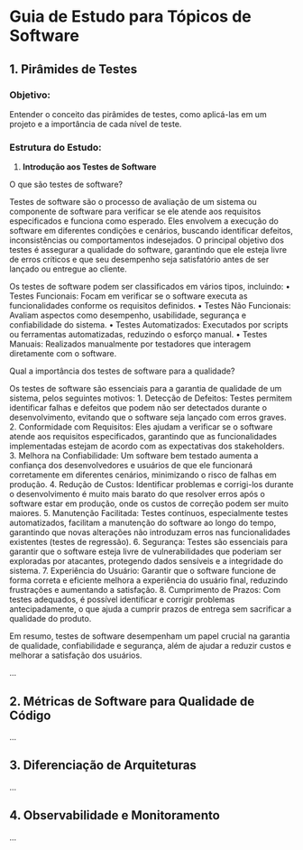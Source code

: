 # Guia de Estudo para Tópicos de Software

## 1. Pirâmides de Testes

### Objetivo:
Entender o conceito das pirâmides de testes, como aplicá-las em um projeto e a importância de cada nível de teste.

### Estrutura do Estudo:
1. **Introdução aos Testes de Software**

O que são testes de software?

Testes de software são o processo de avaliação de um sistema ou componente de software para verificar se ele atende aos requisitos especificados e funciona como esperado. Eles envolvem a execução do software em diferentes condições e cenários, buscando identificar defeitos, inconsistências ou comportamentos indesejados. O principal objetivo dos testes é assegurar a qualidade do software, garantindo que ele esteja livre de erros críticos e que seu desempenho seja satisfatório antes de ser lançado ou entregue ao cliente.

Os testes de software podem ser classificados em vários tipos, incluindo:
	•	Testes Funcionais: Focam em verificar se o software executa as funcionalidades conforme os requisitos definidos.
	•	Testes Não Funcionais: Avaliam aspectos como desempenho, usabilidade, segurança e confiabilidade do sistema.
	•	Testes Automatizados: Executados por scripts ou ferramentas automatizadas, reduzindo o esforço manual.
	•	Testes Manuais: Realizados manualmente por testadores que interagem diretamente com o software.

Qual a importância dos testes de software para a qualidade?

Os testes de software são essenciais para a garantia de qualidade de um sistema, pelos seguintes motivos:
	1.	Detecção de Defeitos: Testes permitem identificar falhas e defeitos que podem não ser detectados durante o desenvolvimento, evitando que o software seja lançado com erros graves.
	2.	Conformidade com Requisitos: Eles ajudam a verificar se o software atende aos requisitos especificados, garantindo que as funcionalidades implementadas estejam de acordo com as expectativas dos stakeholders.
	3.	Melhora na Confiabilidade: Um software bem testado aumenta a confiança dos desenvolvedores e usuários de que ele funcionará corretamente em diferentes cenários, minimizando o risco de falhas em produção.
	4.	Redução de Custos: Identificar problemas e corrigi-los durante o desenvolvimento é muito mais barato do que resolver erros após o software estar em produção, onde os custos de correção podem ser muito maiores.
	5.	Manutenção Facilitada: Testes contínuos, especialmente testes automatizados, facilitam a manutenção do software ao longo do tempo, garantindo que novas alterações não introduzam erros nas funcionalidades existentes (testes de regressão).
	6.	Segurança: Testes são essenciais para garantir que o software esteja livre de vulnerabilidades que poderiam ser exploradas por atacantes, protegendo dados sensíveis e a integridade do sistema.
	7.	Experiência do Usuário: Garantir que o software funcione de forma correta e eficiente melhora a experiência do usuário final, reduzindo frustrações e aumentando a satisfação.
	8.	Cumprimento de Prazos: Com testes adequados, é possível identificar e corrigir problemas antecipadamente, o que ajuda a cumprir prazos de entrega sem sacrificar a qualidade do produto.

Em resumo, testes de software desempenham um papel crucial na garantia de qualidade, confiabilidade e segurança, além de ajudar a reduzir custos e melhorar a satisfação dos usuários.

...

## 2. Métricas de Software para Qualidade de Código

...

## 3. Diferenciação de Arquiteturas

...

## 4. Observabilidade e Monitoramento

...
